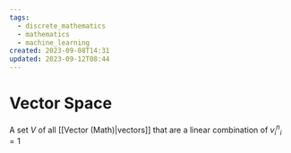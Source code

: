 ```yaml
---
tags:
  - discrete_mathematics
  - mathematics
  - machine_learning
created: 2023-09-08T14:31
updated: 2023-09-12T08:44
---
```


# Vector Space

A set $V$ of all [[Vector (Math)|vectors]] that are a linear combination of ${v_{i}^n}_i=1$